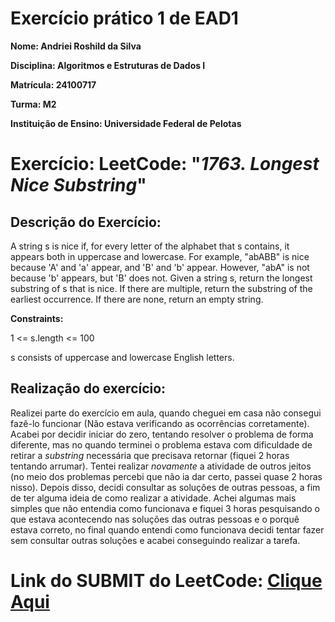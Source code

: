 # Exercício prático 1 de EAD1
 
**Nome: Andriei Roshild da Silva**

**Disciplina: Algoritmos e Estruturas de Dados I**

**Matrícula: 24100717**

**Turma: M2**
 
**Instituição de Ensino: Universidade Federal de Pelotas**

# Exercício: LeetCode: "_1763. Longest Nice Substring_"

## Descrição do Exercício:
A string s is nice if, for every letter of the alphabet that s contains, it appears both in uppercase and lowercase. For example, "abABB" is nice because 'A' and 'a' appear, and 'B' and 'b' appear. However, "abA" is not because 'b' appears, but 'B' does not.
Given a string s, return the longest substring of s that is nice. If there are multiple, return the substring of the earliest occurrence. If there are none, return an empty string.

**Constraints:**

1 <= s.length <= 100

s consists of uppercase and lowercase English letters.

## Realização do exercício:
Realizei parte do exercício em aula, quando cheguei em casa não consegui fazê-lo funcionar (Não estava verificando as ocorrências corretamente). Acabei por decidir iniciar do zero, tentando resolver o problema de forma diferente, mas no quando terminei o problema estava com dificuldade de retirar a _substring_ necessária que precisava retornar (fiquei 2 horas tentando arrumar). Tentei realizar _novamente_ a atividade de outros jeitos (no meio dos problemas percebi que não ia dar certo, passei quase 2 horas nisso). Depois disso, decidi consultar as soluções de outras pessoas, a fim de ter alguma ideia de como realizar a atividade. Achei algumas mais simples que não entendia como funcionava e fiquei 3 horas pesquisando o que estava acontecendo nas soluções das outras pessoas e o porquê estava correto, no final quando entendi como funcionava decidi tentar fazer sem consultar outras soluções e acabei conseguindo realizar a tarefa.

# Link do SUBMIT do LeetCode: [Clique Aqui](https://leetcode.com/problems/longest-nice-substring/submissions/1644242818/)
